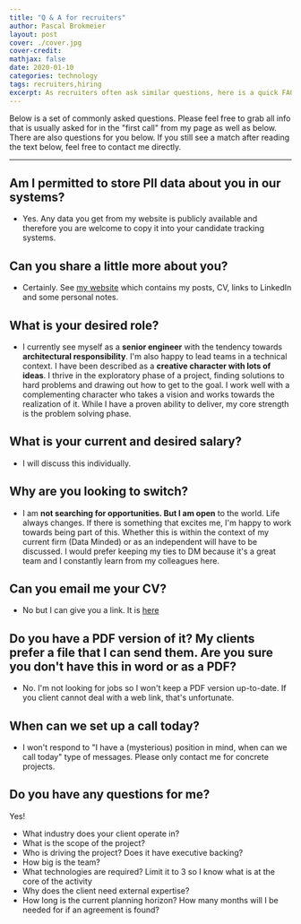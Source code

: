 ```yaml
---
title: "Q & A for recruiters"
author: Pascal Brokmeier
layout: post
cover: ./cover.jpg
cover-credit: 
mathjax: false
date: 2020-01-10
categories: technology
tags: recruiters,hiring
excerpt: As recruiters often ask similar questions, here is a quick FAQ. Also a list of questions from my side which I expect to be answered in the follow-up.
---
```


Below is a set of commonly asked questions. Please feel free to grab all info that is usually asked for in the "first call" from my page as well as below. There are also questions for you below. If you still see a match after reading the text below, feel free to contact me directly. 

---

##  Am I permitted to store PII data about you in our systems?

- Yes. Any data you get from my website is publicly available and therefore you are
    welcome to copy it into your candidate tracking systems. 

##  Can you share a little more about you?

- Certainly. See [my website](pascalbrokmeier.de) which contains my posts, CV, links to LinkedIn and some personal notes. 

##  What is your desired role?

- I currently see myself as a **senior engineer** with the tendency towards **architectural responsibility**. I'm also happy to lead teams in a technical context. I have been described as a **creative character with lots of ideas**. I thrive in the exploratory phase of a project, finding solutions to hard problems and drawing out how to get to the goal. I work well with a complementing character who takes a vision and works towards the realization of it. While I have a proven ability to deliver, my core strength is the problem solving phase.

##  What is your current and desired salary?

- I will discuss this individually.

##  Why are you looking to switch?

- I am **not searching for opportunities. But I am open** to the world. Life always changes. If there is something that excites me, I'm happy to work towards being part of this. Whether this is within the context of my current firm (Data Minded) or as an independent will have to be discussed. I would prefer keeping my ties to DM because it's a great team and I constantly learn from my colleagues here. 

##  Can you email me your CV?

- No but I can give you a link. It is [here](https://pascalbrokmeier.de/about/)

##  Do you have a PDF version of it? My clients prefer a file that I can send them. Are you sure you don't have this in word or as a PDF?

- No. I'm not looking for jobs so I won't keep a PDF version up-to-date. If you client cannot deal with a web link, that's unfortunate.

##  When can we set up a call today?


- I won't respond to "I have a (mysterious) position in mind, when can we call today" type of messages. Please only contact me for concrete projects. 


##  Do you have any questions for me?

Yes!

- What industry does your client operate in?
- What is the scope of the project? 
- Who is driving the project? Does it have executive backing?
- How big is the team?
- What technologies are required? Limit it to 3 so I know what is at the core of the activity
- Why does the client need external expertise? 
- How long is the current planning horizon? How many months will I be needed for if an agreement is found?